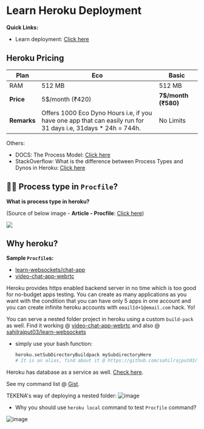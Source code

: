 # Learn Heroku Deployment

**Quick Links:**
- Learn deployment: [Click here](learn-deploy.md)

## Heroku Pricing

Plan | Eco | Basic
-|-|-|
RAM | 512 MB | 512 MB
**Price** | 5$/month (₹420) | **7$/month (₹580)**
**Remarks** | Offers 1000 Eco Dyno Hours i.e, if you have one app that can easily run for 31 days i.e, 31days * 24h = 744h. | No Limits


Others:
- DOCS: The Process Model: [Click here](https://devcenter.heroku.com/articles/process-model)
- StackOverflow: What is the difference between Process Types and Dynos in Heroku: [Click here](https://stackoverflow.com/questions/46546275/what-is-the-difference-between-process-types-and-dynos-in-heroku)


## 🚀🚀 Process type in `Procfile`?

**What is process type in heroku?**

(Source of below image - **Article - Procfile**: [Click here](https://devcenter.heroku.com/articles/procfile))

<img src="https://github.com/sahilrajput03/sahilrajput03/assets/31458531/5bc9c149-8a8e-448a-a53f-67fa46d69017" />


## Why heroku?

**Sample `Procfile`s:**
- [learn-websockets/chat-app](https://github.com/sahilrajput03/learn-websockets/blob/main/learn-socket.io/chat-app/Procfile)
- [video-chat-app-webrtc](https://github.com/sahilrajput03/video-chat-app-webrtc/blob/hash-router/Procfile)

Heroku provides https enabled backend server in no time which is too good for no-budget apps testing. You can create as many applications as you want with the condition that you can have only 5 apps in one account and you can create infinite heroku accounts with `emailId+1@email.com` hack. Yo!

You can serve a nested folder project in heroku using a custom `build-pack` as well. Find it working @ [video-chat-app-webrtc](https://github.com/sahilrajput03/video-chat-app-webrtc/tree/hash-router#guide-to-publish-a-nested-project-folder-serving-to-heroku) and also @ [sahilrajput03/learn-websockets](https://github.com/sahilrajput03/learn-websockets/tree/main)
- simply use your bash function:
  ```bash
  heroku.setSubDirectoryBuildpack mySubdirectoryHere
  # It is an alias, find about it @ https://github.com/sahilrajput03/config/blob/main/.bash_functions#L319-L325
  ```

Heroku has database as a service as well. [Check here](https://www.heroku.com/postgres).

See my command list @ [Gist](https://gist.github.com/sahilrajput03/c44778f281e5f9856827e7c0f264ffa5).

TEKENA's way of deploying a nested folder: ![image](https://user-images.githubusercontent.com/31458531/183259528-7911885a-a66c-4432-9c0d-de0a7a4d68d9.png)

- Why you should use `heroku local` command to test `Procfile` command?

![image](https://user-images.githubusercontent.com/31458531/187038465-49871dd9-43a5-429f-bf53-88d8433234e5.png)
